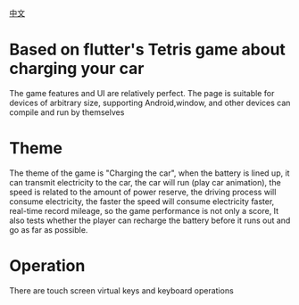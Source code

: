[中文](https://github.com/yujiaowangzi/flutter_tetris)

# Based on flutter's Tetris game about charging your car

The game features and UI are relatively perfect. The page is suitable for devices of arbitrary size, supporting Android,window, and other devices can compile and run by themselves

# Theme

The theme of the game is "Charging the car", when the battery is lined up, it can transmit electricity to the car, the car will run (play car animation), the speed is related to the amount of power reserve, the driving process will consume electricity, the faster the speed will consume electricity faster, real-time record mileage, so the game performance is not only a score, It also tests whether the player can recharge the battery before it runs out and go as far as possible.

# Operation
There are touch screen virtual keys and keyboard operations



